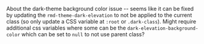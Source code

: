 About the dark-theme background color issue -- seems like it can be fixed by
updating the `rmd-theme-dark-elevation` to not be applied to the current class
(so only update a CSS variable at `:root` or `.dark-class`). Might require
additional css variables where some can be the `dark-elevation-background-color`
which can be set to `null` to not use parent class?
